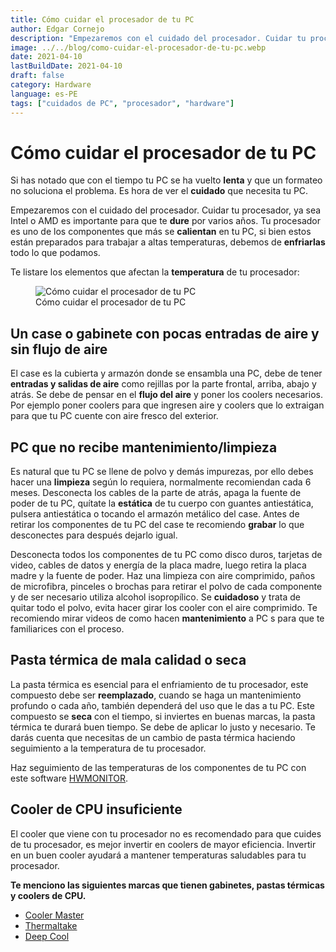 ```yaml
---
title: Cómo cuidar el procesador de tu PC
author: Edgar Cornejo
description: "Empezaremos con el cuidado del procesador. Cuidar tu procesador, ya sea Intel o AMD es importante para que te dure por varios años. Tu procesador es uno de los componentes que más se calientan en tu PC, si bien estos están preparados para trabajar a altas temperaturas, debemos de enfriarlas todo lo que podamos."
image: ../../blog/como-cuidar-el-procesador-de-tu-pc.webp
date: 2021-04-10
lastBuildDate: 2021-04-10
draft: false
category: Hardware
language: es-PE
tags: ["cuidados de PC", "procesador", "hardware"]
---
```


# Cómo cuidar el procesador de tu PC

Si has notado que con el tiempo tu PC se ha vuelto **lenta** y que un formateo no soluciona el problema. Es hora de ver el **cuidado** que necesita tu PC.

Empezaremos con el cuidado del procesador. Cuidar tu procesador, ya sea Intel o AMD es importante para que te **dure** por varios años. Tu procesador es uno de los componentes que más se **calientan** en tu PC, si bien estos están preparados para trabajar a altas temperaturas, debemos de **enfriarlas** todo lo que podamos.

Te listare los elementos que afectan la **temperatura** de tu procesador:

<figure>
  <img src="../../blog/como-cuidar-el-procesador-de-tu-pc.webp" alt="Cómo cuidar el procesador de tu PC"/>
  <figcaption>Cómo cuidar el procesador de tu PC</figcaption>
</figure>

## Un case o gabinete con pocas entradas de aire y sin flujo de aire

El case es la cubierta y armazón donde se ensambla una PC, debe de tener **entradas y salidas de aire** como rejillas por la parte frontal, arriba, abajo y atrás. Se debe de pensar en el **flujo del aire** y poner los coolers necesarios. Por ejemplo poner coolers para que ingresen aire y coolers que lo extraigan para que tu PC cuente con aire fresco del exterior.

## PC que no recibe mantenimiento/limpieza

Es natural que tu PC se llene de polvo y demás impurezas, por ello debes hacer una **limpieza** según lo requiera, normalmente recomiendan cada 6 meses. Desconecta los cables de la parte de atrás, apaga la fuente de poder de tu PC, quítate la **estática** de tu cuerpo con guantes antiestática, pulsera antiestática o tocando el armazón metálico del case. Antes de retirar los componentes de tu PC del case te recomiendo **grabar** lo que desconectes para después dejarlo igual.

Desconecta todos los componentes de tu PC como disco duros, tarjetas de video, cables de datos y energía de la placa madre, luego retira la placa madre y la fuente de poder. Haz una limpieza con aire comprimido, paños de microfibra, pinceles o brochas para retirar el polvo de cada componente y de ser necesario utiliza alcohol isopropílico. Se **cuidadoso** y trata de quitar todo el polvo, evita hacer girar los cooler con el aire comprimido. Te recomiendo mirar videos de como hacen **mantenimiento** a PC s para que te familiarices con el proceso.

## Pasta térmica de mala calidad o seca

La pasta térmica es esencial para el enfriamiento de tu procesador, este compuesto debe ser **reemplazado**, cuando se haga un mantenimiento profundo o cada año, también dependerá del uso que le das a tu PC. Este compuesto se **seca** con el tiempo, si inviertes en buenas marcas, la pasta térmica te durará buen tiempo. Se debe de aplicar lo justo y necesario. Te darás cuenta que necesitas de un cambio de pasta térmica haciendo seguimiento a la temperatura de tu procesador.

Haz seguimiento de las temperaturas de los componentes de tu PC con este software <a href="https://www.cpuid.com/softwares/hwmonitor.html" title="HWMONITOR" target="_blank">HWMONITOR</a>.

## Cooler de CPU insuficiente

El cooler que viene con tu procesador no es recomendado para que cuides de tu procesador, es mejor invertir en coolers de mayor eficiencia. Invertir en un buen cooler ayudará a mantener temperaturas saludables para tu procesador.

**Te menciono las siguientes marcas que tienen gabinetes, pastas térmicas y coolers de CPU.**

- <a href="https://www.coolermaster.com/" title="Cooler Master" target="_blank">Cooler Master</a>
- <a href="https://www.thermaltake.com/" title="Thermaltake" target="_blank">Thermaltake</a>
- <a href="https://deepcool.com/es/" title="Deep Cool" target="_blank">Deep Cool</a>
